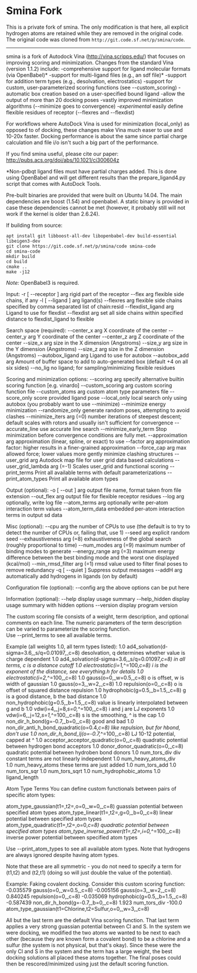 # Smina Fork


This is a private fork of smina. The only modification is that here, all explicit hydrogen atoms are retained while they are removed in the original code. The original code was cloned from `http://git.code.sf.net/p/smina/code`.

 --- 

smina is a fork of Autodock Vina (http://vina.scripps.edu/) that 
focuses on improving scoring and minimization.  Changes from the
standard Vina (version 1.1.2) include:
 -comprehensive support for ligand molecular formats (via OpenBabel)*
 -support for multi-ligand files (e.g., an sdf file)*
 -support for addition term types (e.g., desolvation, electrostatics)
 -support for custom, user-parameterized scoring functions (see --custom_scoring)
 -automatic box creation based on a user-specified bound ligand
 -allow the output of more than 20 docking poses
 -vastly improved minimization algorithms (--minimize goes to convergence)
 -*experimental* easily define flexible residues of receptor (--flexres and --flexdist)
 
For workflows where AutoDock Vina is used for minimization (local_only) 
as opposed to of docking, these changes make Vina much easer to use and 
10-20x faster. Docking performance is about the same since partial charge 
calculation and file i/o isn't such a big part of the performance.

If you find smina useful, please cite our paper: 
http://pubs.acs.org/doi/abs/10.1021/ci300604z

*Non-pdbqt ligand files must have partial charges added.  This is done
using OpenBabel and will get different results than the prepare_ligand4.py
script that comes with AutoDock Tools.

Pre-built binaries are provided that were built on Ubuntu 14.04.  The main
dependencies are boost (1.54) and openbabel.  A static binary is provided
in case these dependencies cannot be met (however, it probably still will
not work if the kernel is older than 2.6.24).

If building from source:
```
apt install git libboost-all-dev libopenbabel-dev build-essential libeigen3-dev
git clone https://git.code.sf.net/p/smina/code smina-code
cd smina-code
mkdir build
cd build
cmake ..
make -j12
```

*Note:*  OpenBabel3 is required.

Input:
  -r [ --receptor ] arg rigid part of the receptor 
  --flex arg            flexible side chains, if any 
  -l [ --ligand ] arg   ligand(s)
  --flexres arg         flexible side chains specified by comma separated list 
                        of chain:resid
  --flexdist_ligand arg Ligand to use for flexdist
  --flexdist arg        set all side chains within specified distance to 
                        flexdist_ligand to flexible

Search space (required):
  --center_x arg        X coordinate of the center
  --center_y arg        Y coordinate of the center
  --center_z arg        Z coordinate of the center
  --size_x arg          size in the X dimension (Angstroms)
  --size_y arg          size in the Y dimension (Angstroms)
  --size_z arg          size in the Z dimension (Angstroms)
  --autobox_ligand arg  Ligand to use for autobox
  --autobox_add arg     Amount of buffer space to add to auto-generated box 
                        (default +4 on all six sides)
  --no_lig              no ligand; for sampling/minimizing flexible residues

Scoring and minimization options:
  --scoring arg                specify alternative builtin scoring function [e.g. vinardo]
  --custom_scoring arg         custom scoring function file
  --custom_atoms arg           custom atom type parameters file
  --score_only                 score provided ligand pose
  --local_only                 local search only using autobox (you probably 
                               want to use --minimize)
  --minimize                   energy minimization
  --randomize_only             generate random poses, attempting to avoid 
                               clashes
  --minimize_iters arg (=0)    number iterations of steepest descent; default 
                               scales with rotors and usually isn't sufficient 
                               for convergence
  --accurate_line              use accurate line search
  --minimize_early_term        Stop minimization before convergence conditions 
                               are fully met.
  --approximation arg          approximation (linear, spline, or exact) to use
  --factor arg                 approximation factor: higher results in a 
                               finer-grained approximation
  --force_cap arg              max allowed force; lower values more gently 
                               minimize clashing structures
  --user_grid arg              Autodock map file for user grid data based 
                               calculations
  --user_grid_lambda arg (=-1) Scales user_grid and functional scoring
  --print_terms                Print all available terms with default 
                               parameterizations
  --print_atom_types           Print all available atom types

Output (optional):
  -o [ --out ] arg      output file name, format taken from file extension
  --out_flex arg        output file for flexible receptor residues
  --log arg             optionally, write log file
  --atom_terms arg      optionally write per-atom interaction term values
  --atom_term_data      embedded per-atom interaction terms in output sd data

Misc (optional):
  --cpu arg                  the number of CPUs to use (the default is to try 
                             to detect the number of CPUs or, failing that, use
                             1)
  --seed arg                 explicit random seed
  --exhaustiveness arg (=8)  exhaustiveness of the global search (roughly 
                             proportional to time)
  --num_modes arg (=9)       maximum number of binding modes to generate
  --energy_range arg (=3)    maximum energy difference between the best binding
                             mode and the worst one displayed (kcal/mol)
  --min_rmsd_filter arg (=1) rmsd value used to filter final poses to remove 
                             redundancy
  -q [ --quiet ]             Suppress output messages
  --addH arg                 automatically add hydrogens in ligands (on by 
                             default)

Configuration file (optional):
  --config arg          the above options can be put here

Information (optional):
  --help                display usage summary
  --help_hidden         display usage summary with hidden options
  --version             display program version






The custom scoring file consists of a weight, term description, and optional
comments on each line.  The numeric parameters of the term description 
can be varied to parameterize the scoring function.  
Use --print_terms to see all available terms.

Example (all weights 1.0, all term types listed):
1.0  ad4_solvation(d-sigma=3.6,_s/q=0.01097,_c=8)  desolvation, q determines whether value is charge dependent
1.0  ad4_solvation(d-sigma=3.6,_s/q=0.01097,_c=8)  in all terms, c is a distance cutoff
1.0  electrostatic(i=1,_^=100,_c=8)	i is the exponent of the distance, see everything.h for details
1.0  electrostatic(i=2,_^=100,_c=8)
1.0  gauss(o=0,_w=0.5,_c=8)		o is offset, w is width of gaussian
1.0  gauss(o=3,_w=2,_c=8)
1.0  repulsion(o=0,_c=8)	o is offset of squared distance repulsion
1.0  hydrophobic(g=0.5,_b=1.5,_c=8)		g is a good distance, b the bad distance
1.0  non_hydrophobic(g=0.5,_b=1.5,_c=8)	value is linearly interpolated between g and b
1.0  vdw(i=4,_j=8,_s=0,_^=100,_c=8)	i and j are LJ exponents
1.0  vdw(i=6,_j=12,_s=1,_^=100,_c=8) s is the smoothing, ^ is the cap
1.0  non_dir_h_bond(g=-0.7,_b=0,_c=8)	good and bad
1.0  non_dir_anti_h_bond_quadratic(o=0.4,_c=8) like repulsion, but for hbond, don't use	
1.0  non_dir_h_bond_lj(o=-0.7,_^=100,_c=8)	LJ 10-12 potential, capped at ^
1.0 acceptor_acceptor_quadratic(o=0,_c=8)	quadratic potential between hydrogen bond acceptors
1.0 donor_donor_quadratic(o=0,_c=8)	quadratic potential between hydroben bond donors
1.0  num_tors_div	div constant terms are not linearly independent
1.0  num_heavy_atoms_div	
1.0  num_heavy_atoms	these terms are just added
1.0  num_tors_add
1.0  num_tors_sqr
1.0  num_tors_sqrt
1.0  num_hydrophobic_atoms
1.0  ligand_length


Atom Type Terms
You can define custom functionals between pairs of specific atom types:

atom_type_gaussian(t1=,t2=,o=0,_w=0,_c=8)	guassian potential between specified atom types
atom_type_linear(t1=,t2=,g=0,_b=0,_c=8)	linear potential between specified atom types
atom_type_quadratic(t1=,t2=,o=0,_c=8)	quadratic potential between specified atom types
atom_type_inverse_power(t1=,t2=,i=0,_^=100,_c=8)	inverse power potential between specified atom types

Use --print_atom_types to see all available atom types. Note that hydrogens
are always ignored despite having atom types.

Note that these are all symmetric - you do not need to specify a term for
(t1,t2) and (t2,t1) (doing so will just double the value of the potential).

Example:  Faking covalent docking.  Consider this custom scoring function:
-0.035579    gauss(o=0,_w=0.5,_c=8)
-0.005156    gauss(o=3,_w=2,_c=8)
0.840245     repulsion(o=0,_c=8)
-0.035069    hydrophobic(g=0.5,_b=1.5,_c=8)
-0.587439    non_dir_h_bond(g=-0.7,_b=0,_c=8)
1.923        num_tors_div
-100.0       atom_type_gaussian(t1=Chlorine,t2=Sulfur,o=0,_w=3,_c=8)

All but the last term are the default Vina scoring function.  That last
term applies a very strong guassian potential between Cl and S.  In the
system we were docking, we modified the two atoms we wanted to be next
to each other (because they are known form a covalent bond) to be a chlorine
and a sulfur (the system is not physical, but that's okay).  Since these
were the only Cl and S in the system and the term has a large weight,
the best docking solutions all placed these atoms together.
The final poses could then be rescored/minimized using just the default
scoring function.

